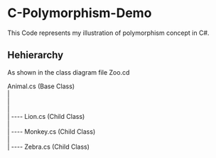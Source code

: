 # C-Polymorphism-Demo

This Code represents my illustration of polymorphism concept in C#.

## Hehierarchy
As shown in the class diagram file Zoo.cd
<br />

Animal.cs         (Base Class)  <br />
|<br />
|<br />
|<br />
| ---- Lion.cs     (Child Class) <br />
|<br />
| ---- Monkey.cs   (Child Class) <br />
|<br />
| ---- Zebra.cs    (Child Class) <br />
